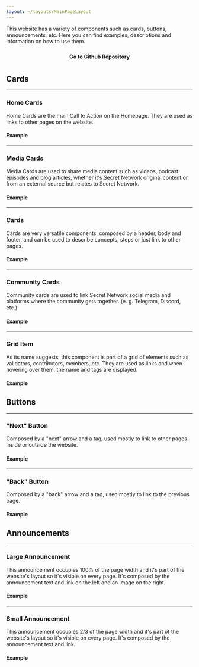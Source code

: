 ```yaml
---
layout: ~/layouts/MainPageLayout
---
```


<template v-slot:title>

## Secret Website Documentation

</template>

<slim-column class="description">

This website has a variety of components such as cards, buttons, announcements, etc. Here you can find examples, descriptions and information on how to use them.

<a class="white-button" href="https://github.com/SecretFoundation/SecretWebsite">Go to Github Repository</a>

</slim-column>

<slim-column>

## Cards

<hr>

### Home Cards

Home Cards are the main Call to Action on the Homepage. They are used as links to other pages on the website.

<themed-image>

<g-image light light-colored src="../src/assets/vertical_card_light.png" class="width__455px"></g-image>

<g-image dark dark-colored src="../src/assets/vertical_card_dark.png" class="width__455px"></g-image>

</themed-image>

<themed-image>

<g-image light light-colored src="../src/assets/horizontal_card_light.png"></g-image>

<g-image dark dark-colored src="../src/assets/horizontal_card_dark.png"></g-image>

</themed-image>

#### Example

<!--pre>
<code><<div class="hot-pink">home-card</div> <div class="purple">to</div>="/about/about-secret-network" <div class="purple">vertical</div>><div>### **Learn about**<<div class="br">br</div>>Secret Network</div><<div class="hot-pink">separator small</div> />
<div>![Community](./img/home-card/learn-about-secret-network.png)</div>
</<div class="hot-pink">home-card</div>></code>
</pre>

<pre>
<code><<div class="hot-pink">home-card</div> <div class="purple">to</div>="/about/about-secret-network" <div class="purple">horizontal</div>><div>### **Explore the**<<div class="br">br</div>>Ecosystem</div><<div class="hot-pink">separator small</div> />
<div>![Node Operator](./img/home-card/explore-the-ecosystem.png)</div>
</<div class="hot-pink">home-card</div>></code>
</pre-->

<hr>

### Media Cards

Media Cards are used to share media content such as videos, podcast episodes and blog articles, whether it's Secret Network original content or from an external source but relates to Secret Network.

<themed-image>

<g-image light light-colored src="../src/assets/media_card_light.png" class="width__490px"></g-image>

<g-image dark dark-colored src="../src/assets/media_card_dark.png" class="width__490px"></g-image>

</themed-image>

#### Example

<!--pre>
<code><<div class="hot-pink">media-card</div>&nbsp;<div class="purple">tag</div>="podcast" <div class="purple">title</div>="Tor Bair on Nugget's News Podcast" <div class="purple">src</div>="media-card/image2.png" <div class="purple">to</div>="https://www.youtube.com/watch?v=2kttQDQOT3Y" <div class="purple">cta</div>="Listen Now"></<div class="hot-pink">media-card</div>></code>
</pre-->

<hr>

### Cards

Cards are very versatile components, composed by a header, body and footer, and can be used to describe concepts, steps or just link to other pages.

<themed-image>

<g-image light light-colored src="../src/assets/cards_light.png" class="width__570px"></g-image>

<g-image dark dark-colored src="../src/assets/cards_dark.png" class="width__570px"></g-image>

</themed-image>

#### Example

<!--pre>
<code><<div class="hot-pink">card</div>>
<div><<div class="hot-pink">template</div> <div class="purple">v-slot</div>:header></div>
<div>![Run](../img/card/run.svg)</div>
<div></<div class="hot-pink">template</div>></div>
<div>#### Node Runner Guide</div>
<div><<div class="hot-pink">template</div> <div class="purple">v-slot</div>:footer></div>
<div><<div class="hot-pink">next-button</div> <div class="purple">tag</div>="Read guide"</div>
<div><div class="purple">to</div>="https://build.scrt.network/validators-and-full-nodes/join-validator-mainnet.html"></div>
<div></<div class="hot-pink">next-button</div>></div>
<div></<div class="hot-pink">template</div>></div>
<div></<div class="hot-pink">card</div>></div>
</code>
</pre-->

<hr>

### Community Cards

Community cards are used to link Secret Network social media and platforms where the community gets together. (e. g. Telegram, Discord, etc.)

<themed-image>

<g-image light light-colored src="../src/assets/community_card_light.png" class="width__455px"></g-image>

<g-image dark dark-colored src="../src/assets/community_card_dark.png" class="width__455px"></g-image>

</themed-image>

#### Example

<!--pre>
<code>
<div><<div class="hot-pink">community-card</div> <div class="purple">name</div>="Discord Chat"</div>
<div><div class="purple">to</div>="https://discord.com/invite/SJK32GY" <div class="purple">class</div>="discord"></div>
<div><<div class="hot-pink">template</div> <div class="purple">v-slot</div>:icon></div>
<div><<div class="hot-pink">themed-image</div>></div>
<div><<div class="hot-pink">g-image</div>&nbsp;<div class="purple">light light-colored</div></div>
<div><div class="purple">src</div>="./img/community-card/discord-black.svg"></<div class="hot-pink">g-image</div>></div>
<div><<div class="hot-pink">g-image</div>&nbsp;<div class="purple">dark dark-colored</div></div>
<div><div class="purple">src</div>="./img/community-card/discord-white.svg"></<div class="hot-pink">g-image</div>></div>
<div></<div class="hot-pink">themed-image</div>></div>
<div></<div class="hot-pink">template</div>></div>
<div></<div class="hot-pink">community-card</div>></div>
</code>
</pre-->

<hr>

### Grid Item

As its name suggests, this component is part of a grid of elements such as validators, contributors, members, etc. They are used as links and when hovering over them, the name and tags are displayed.

<themed-image>

<g-image light light-colored src="../src/assets/grid_item_light.png" class="width__530px"></g-image>

<g-image dark dark-colored src="../src/assets/grid_item_dark.png" class="width__530px"></g-image>

</themed-image>

#### Example

<!--pre>
<code><<div class="hot-pink">grid-item</div> <div class="purple">name</div>="Secret Nodes" <div class="purple">tag</div>="validator" <div class="purple">tagTwo</div>="developer"</div>
<div><div class="purple">to</div>="https://secretnodes.org/#/"</div>
<div><div class="purple">src</div>="grid-item/contributors/image2.png"></div>
<div></<div class="hot-pink">grid-item</div>></div></code>
</pre-->

</slim-column>

<slim-column>

## Buttons

<hr>

### "Next" Button

Composed by a "next" arrow and a tag, used mostly to link to other pages inside or outside the website.

<themed-image>

<g-image light light-colored src="../src/assets/next_button_light.png" class="width__250px"></g-image>

<g-image dark dark-colored src="../src/assets/next_button_dark.png" class="width__250px"></g-image>

</themed-image>

#### Example

<!--pre>
<code><<div class="hot-pink">next-button</div> <div class="purple">tag</div>="See more" <div class="purple">to</div>="/podcast">
<div></<div class="hot-pink">next-button</div>></div></code>
</pre-->

<hr>

### "Back" Button

Composed by a "back" arrow and a tag, used mostly to link to the previous page.

<themed-image>

<g-image light light-colored src="../src/assets/back_button_light.png" class="width__250px"></g-image>

<g-image dark dark-colored src="../src/assets/back_button_dark.png" class="width__250px"></g-image>

</themed-image>

#### Example

<!--pre>
<code><<div class="hot-pink">back-button</div> <div class="purple">tag</div>="Back to Ecosystem" <div class="purple">to</div>="/ecosystem/overview">
<div></<div class="hot-pink">back-button</div>></div></code>
</pre-->

</slim-column>

<slim-column>

## Announcements

<hr>

### Large Announcement

This announcement occupies 100% of the page width and it's part of the website's layout so it's visible on every page. It's composed by the announcement text and link on the left and an image on the right.

<themed-image>

<g-image light light-colored src="../src/assets/large_announcement_light.png"></g-image>

<g-image dark dark-colored src="../src/assets/large_announcement_dark.png"></g-image>

</themed-image>

#### Example

<!--pre>
<code><<div class="hot-pink">announcement</div>>

<div><<div class="hot-pink">template</div> <div class="purple">v-slot</div>:content-left></div>

<div>#### Announcement</div>

<div>### Upgrade Complete:<<div class="br">br</div>>Secret Contracts are<<div class="br">br</div>>LIVE on Mainnet!</div>

<div>The secret is out! Privacy-preserving smart contracts are now LIVE on Secret Network. Learn about this launch, our exciting initial apps, our new strategic partnership with Hashed, and what comes next as "programmable privacy" comes to public blockchains.</div>

<div></<div class="hot-pink">template</div>></div>

<div><<div class="hot-pink">template</div> <div class="purple">v-slot</div>:content-right></div>

<div>![](./img/announcement/announcement.png)</div>

<div></<div class="hot-pink">template</div>></div>

<div></<div class="hot-pink">announcement</div>></div></code>
</pre-->

<hr>

### Small Announcement

This announcement occupies 2/3 of the page width and it's part of the website's layout so it's visible on every page. It's composed by the announcement text and link.

<themed-image>

<g-image light light-colored src="../src/assets/small_announcement_light.png" class="width__620px"></g-image>

<g-image dark dark-colored src="../src/assets/small_announcement_dark.png" class="width__620px"></g-image>

</themed-image>

#### Example

<!--pre>
<code><<div class="hot-pink">small-announcement</div>>

<div><<div class="hot-pink">template</div> <div class="purple">v-slot</div>:content></div>

<div>#### Announcement</div>

<div>### Secret Network Gets a Secret API!</div>

<div>Chain of Secrets just launched the Secret API for Secret Network as part of our developer community on-boarding efforts. We hope to connect and collaborate with all kinds of secret app builders!</div>

<div><<div class="hot-pink">next-button</div> <div class="purple">class</div>="turquoise" <div class="purple">tag</div>="Read more"</div> 
<div><div class="purple">to</div>="/blog/secret-api/"></div>

<div></<div class="hot-pink">next-button</div>></div>

<div></<div class="hot-pink">template</div>></div>

<div></<div class="hot-pink">small-announcement</div>></div></code>
</pre-->

</slim-column>

<style lang="scss">
.description {
    .white-button {
        display: block;
        width: rem(289px);
        margin: 0 auto;
        text-align: center;
        border-radius: 10px;
        padding: 10px 0;
        color: var(--theme-bg);
        background-color: var(--theme-fg);
        font-weight: bold;
        text-decoration: none;
        @include respond-to("xsmall and down") {
            width: 100%;
        }
        @include theme(dark dark-colored) {
            &:hover {
                color: $primary-red-color;
            }
        }
        @include theme(light light-colored) {
            &:hover {
                color: $primary-blue-color;
            }
        }
    }
}
.slim-column {
  .themed-image {
    img {
      width: auto;
      margin: 0 auto $gutter-xlarge auto;
      @include respond-to("large and up") {
        &.width {
          &__250px {
            width: rem(250px);
          }
          &__455px {
            width: rem(455px);
          }
          &__490px {
            width: rem(490px);
          }
          &__530px {
            width: rem(530px);
          }
          &__570px {
            width: rem(570px);
          }
          &__620px {
            width: rem(620px);
          }
        }
      }
      @include respond-to("medium and down") {
        &.width {
          &__250px {
            max-width: rem(250px);
          }
        }
      }
    }
  }
    pre {
      background-color: $primary-black-color;
      border: 1px solid black;
      white-space: normal;
      word-break: break-word;
      overflow-x: hidden;
      width: 100%;
      max-width: 100%;
      padding: $gutter;
      border-radius: 10px;
      line-height: 1;
      @include theme(dark dark-colored) {
        background-color: #F2F2F2;
      }
      @include theme(light light-colored) {
        background-color: $primary-black-color;
      }
      code {
        font-family: monospace, monospace;
        white-space: normal;
        word-break: break-word;
        overflow-x: hidden;
        line-height: 2em;
        font-size: $gutter;
        @include theme(dark dark-colored) {
          color: $primary-black-color;
        }
        @include theme(light light-colored) {
          color: white;
        }
        .hot-pink, .purple, .br {
          display: inline-block;
        }
        .hot-pink {
          color: $high-key-pink-color;
        }
        .purple {
          color: $high-key-purple-color;
        }
      }
    }
}
</style>
